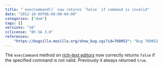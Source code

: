 ```yaml
---
title: "`execCommand()` now returns `false` if command is invalid"
date: "2012-10-09T06:00:00-04:00"
categories: ["dom"]
tags: []
versions: "16"
cclicense: "BY-SA 3.0"
references:
    "https://bugzilla.mozilla.org/show_bug.cgi?id=760052": "Bug 760052 – execCommand() should return false if the command isn’t enabled"
---
```

The `execCommand` method on [rich-text editors](https://developer.mozilla.org/en-US/docs/Rich-Text_Editing_in_Mozilla) now correctly returns `false` if the specified command is not valid. Previously it always returned `true`.
